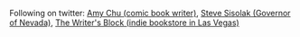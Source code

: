 Following on twitter:
[Amy Chu (comic book writer)](https://twitter.com/AmyChu),
[Steve Sisolak (Governor of Nevada)](https://twitter.com/SteveSisolak),
[The Writer's Block (indie bookstore in Las Vegas)](https://twitter.com/writersblocklv)
